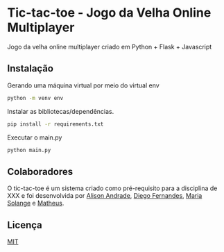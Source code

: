 # Tic-tac-toe - Jogo da Velha Online Multiplayer

Jogo da velha online multiplayer criado em Python + Flask + Javascript

## Instalação

Gerando uma máquina virtual por meio do virtual env

```bash
python -m venv env
```

Instalar as bibliotecas/dependências.

```bash
pip install -r requirements.txt
```

Executar o main.py

```bash
python main.py
```

## Colaboradores
O tic-tac-toe é um sistema criado como pré-requisito para a disciplina de XXX e foi desenvolvida por 
[Alison Andrade](https://github.com/alisonsandrade),
[Diego Fernandes](https://github.com/diegofernandesss), [Maria Solange](https://github.com/SolangeMeireles) e [Matheus](https://github.com/Matheus-9).


## Licença
[MIT](https://choosealicense.com/licenses/mit/)